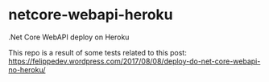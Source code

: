# netcore-webapi-heroku
.Net Core WebAPI deploy on Heroku

This repo is a result of some tests related to this post:
https://felippedev.wordpress.com/2017/08/08/deploy-do-net-core-webapi-no-heroku/
